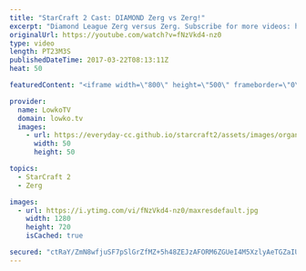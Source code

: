 ```yaml
---
title: "StarCraft 2 Cast: DIAMOND Zerg vs Zerg!"
excerpt: "Diamond League Zerg versus Zerg. Subscribe for more videos: http://lowko.tv/youtube Insane Proxy Barracks: https://goo.gl/8m0B4g  Both players start off rather aggressive but quickly tech up towards Mutalisks and fight Mutalisks versus Mutalisks. After that, an hilarious base trade scenario ensues."
originalUrl: https://youtube.com/watch?v=fNzVkd4-nz0
type: video
length: PT23M3S
publishedDateTime: 2017-03-22T08:13:11Z
heat: 50

featuredContent: "<iframe width=\"800\" height=\"500\" frameborder=\"0\" src=\"https://www.youtube.com/embed/fNzVkd4-nz0\" allow=\"accelerometer; autoplay; encrypted-media; gyroscope; picture-in-picture\" allowfullscreen></iframe>"

provider:
  name: LowkoTV
  domain: lowko.tv
  images:
    - url: https://everyday-cc.github.io/starcraft2/assets/images/organizations/lowko.tv-50x50.jpg
      width: 50
      height: 50

topics:
  - StarCraft 2
  - Zerg

images:
  - url: https://i.ytimg.com/vi/fNzVkd4-nz0/maxresdefault.jpg
    width: 1280
    height: 720
    isCached: true

secured: "ctRaY/ZmN8wfjuSF7pSlGrZfMZ+5h48ZEJzAFORM6ZGUeI4M5XzlyAeTGZaIUEZ2OJEANE7XS3DSvtReCD1InNPesDsQi/QpzJs4P1uLA/5bjhveHS9ebx/LOtangMdFk4DKuV55nNwhCHAeV1nUfya4D42he98zoeqeT335c+BPximRUzHRWAtT2T/134QZ4CliNSMod09pA04SNq0VpnxLPijeuxg8GXTwMCMTxHwEEsI0zBRMhyjRIe9npqERMlyG8KJrUObCkPxboWcruskLn1NFIsrL9eXwbf+yKkfneCy3wpZRzmbJ53t+Tl6QFfXpb43DzWVjws9tIEoWO+gmBpSh/L9+AtQzcAaI9q06HBbEchkrq07Y5sKQM57klLOFnLqdBLoyBfUNYn0KIZeVlT6gekkCWwpTznH+eKM=;L7yNBvXZmzCA1ku+bc/bEw=="
---
```


